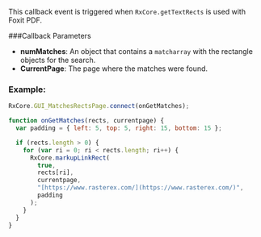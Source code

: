 This callback event is triggered when `RxCore.getTextRects` is used with Foxit PDF.

###Callback Parameters

- **numMatches**: An object that contains a `matcharray` with the rectangle objects for the search.
- **CurrentPage**: The page where the matches were found.

### Example:

```javascript
RxCore.GUI_MatchesRectsPage.connect(onGetMatches);

function onGetMatches(rects, currentpage) {
  var padding = { left: 5, top: 5, right: 15, bottom: 15 };

  if (rects.length > 0) {
    for (var ri = 0; ri < rects.length; ri++) {
      RxCore.markupLinkRect(
        true,
        rects[ri],
        currentpage,
        "[https://www.rasterex.com/](https://www.rasterex.com/)",
        padding
      );
    }
  }
}
```

